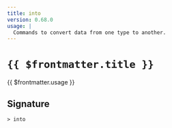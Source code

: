 ```yaml
---
title: into
version: 0.68.0
usage: |
  Commands to convert data from one type to another.
---
```


# <code>{{ $frontmatter.title }}</code>

<div style='white-space: pre-wrap;'>{{ $frontmatter.usage }}</div>

## Signature

```> into ```
